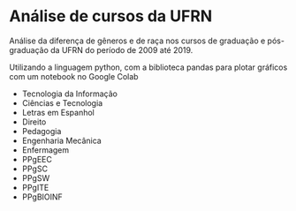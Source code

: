 # Análise de cursos da UFRN
Análise da diferença de gêneros e de raça nos cursos de graduação e pós-graduação da UFRN do período de 2009 até 2019.

Utilizando a linguagem python, com a biblioteca pandas para plotar gráficos com um notebook no Google Colab

- Tecnologia da Informação
- Ciências e Tecnologia 
- Letras em Espanhol 
- Direito 
- Pedagogia 
- Engenharia Mecânica 
- Enfermagem
- PPgEEC
- PPgSC 
- PPgSW 
- PPgITE 
- PPgBIOINF
